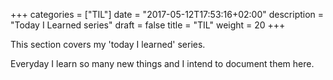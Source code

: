 +++
categories = ["TIL"]
date = "2017-05-12T17:53:16+02:00"
description = "Today I Learned series"
draft = false
title = "TIL"
weight = 20
+++

This section covers my 'today I learned' series.

Everyday I learn so many new things and I intend to document them here.
